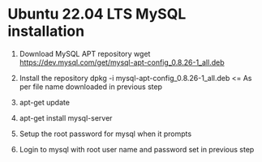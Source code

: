 # Ubuntu 22.04 LTS MySQL installation

1. Download MySQL APT repository
        wget https://dev.mysql.com/get/mysql-apt-config_0.8.26-1_all.deb

2. Install the repository
        dpkg -i mysql-apt-config_0.8.26-1_all.deb   <= As per file name downloaded in previous step

3. apt-get update

4. apt-get install mysql-server

5. Setup the root password for mysql when it prompts

6. Login to mysql with root user name and password set in previous step
